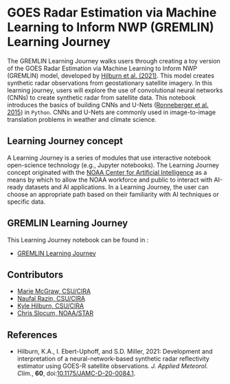 # GOES Radar Estimation via Machine Learning to Inform NWP (GREMLIN) Learning Journey

The GREMLIN Learning Journey walks users through creating a toy version of the GOES Radar Estimation via Machine Learning to Inform NWP (GREMLIN) model, developed by [Hilburn et al. (2021)](https://journals.ametsoc.org/view/journals/apme/60/1/jamc-d-20-0084.1.xml). This model creates synthetic radar  observations from geostationary satellite imagery. In this learning journey, users will explore the use of convolutional neural networks (CNNs)  to create synthetic radar from satellite data.  This notebook introduces the basics of building CNNs and U-Nets ([Ronneberger et al. 2015](https://arxiv.org/abs/1505.04597)) in `Python`. CNNs and U-Nets are commonly used in image-to-image translation problems in weather and climate science. 

## Learning Journey concept

A Learning Journey is a series of modules that use interactive notebook open-science technology (e.g., Jupyter notebooks). The Learning Journey concept originated with the [NOAA Center for Artificial Intelligence](https://www.noaa.gov/noaa-center-for-artificial-intelligence/noaa-center-for-artificial-intelligence) as a means by which to allow the NOAA workforce and public to interact with AI-ready datasets and AI applications. In a Learning Journey, the user can choose an appropriate path based on their familiarity with AI techniques or specific data.

## GREMLIN Learning Journey
This Learning Journey notebook can be found in :
* [GREMLIN Learning Journey](GREMLIN_Chap1_TrainingTheModel.ipynb)

## Contributors

* [Marie McGraw, CSU/CIRA](https://www.cira.colostate.edu/staff/mcgraw-marie/)
* [Naufal Razin, CSU/CIRA](https://www.cira.colostate.edu/staff/razin-naufal/)
* [Kyle Hilburn, CSU/CIRA](https://www.cira.colostate.edu/staff/hilburn-kyle/)
* [Chris Slocum, NOAA/STAR](https://www.star.nesdis.noaa.gov/star/Slocum_C.php)

## References
* Hilburn, K.A.,  I. Ebert-Uphoff, and S.D. Miller, 2021: Development and interpretation of a neural-network-based synthetic radar reflectivity estimator using GOES-R satellite observations. *J. Applied Meteorol. Clim.*, **60**, 
doi:[10.1175/JAMC-D-20-0084.1](https://journals.ametsoc.org/view/journals/apme/60/1/jamc-d-20-0084.1.xml?trk=public_post_comment-text).
